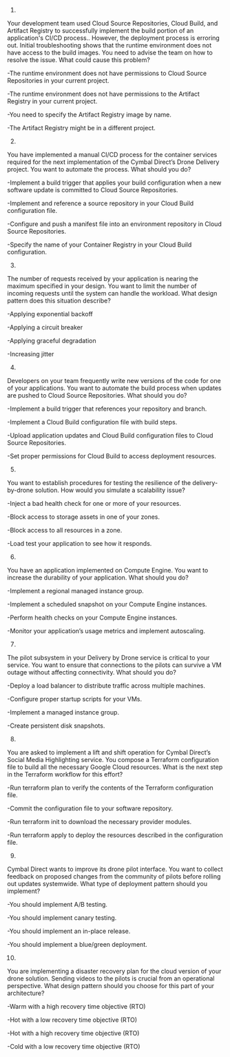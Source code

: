 1.
Your development team used Cloud Source Repositories, Cloud Build, and Artifact Registry to successfully implement the build portion of an application's CI/CD process.. However, the deployment process is erroring out. Initial troubleshooting shows that the runtime environment does not have access to the build images. You need to advise the team on how to resolve the issue. What could cause this problem?

-The runtime environment does not have permissions to Cloud Source Repositories in your current project.

-The runtime environment does not have permissions to the Artifact Registry in your current project.

-You need to specify the Artifact Registry image by name.

-The Artifact Registry might be in a different project.


2.
You have implemented a manual CI/CD process for the container services required for the next implementation of the Cymbal Direct’s Drone Delivery project. You want to automate the process. What should you do?

-Implement a build trigger that applies your build configuration when a new software update is committed to Cloud Source Repositories.

-Implement and reference a source repository in your Cloud Build configuration file.

-Configure and push a manifest file into an environment repository in Cloud Source Repositories.

-Specify the name of your Container Registry in your Cloud Build configuration.


3.
The number of requests received by your application is nearing the maximum specified in your design. You want to limit the number of incoming requests until the system can handle the workload. What design pattern does this situation describe?

-Applying exponential backoff

-Applying a circuit breaker

-Applying graceful degradation

-Increasing jitter


4.
Developers on your team frequently write new versions of the code for one of your applications. You want to automate the build process when updates are pushed to Cloud Source Repositories. What should you do?

-Implement a build trigger that references your repository and branch.

-Implement a Cloud Build configuration file with build steps.

-Upload application updates and Cloud Build configuration files to Cloud Source Repositories.

-Set proper permissions for Cloud Build to access deployment resources.


5.
You want to establish procedures for testing the resilience of the delivery-by-drone solution. How would you simulate a scalability issue?

-Inject a bad health check for one or more of your resources.

-Block access to storage assets in one of your zones.

-Block access to all resources in a zone.

-Load test your application to see how it responds.


6.
You have an application implemented on Compute Engine. You want to increase the durability of your application. What should you do?

-Implement a regional managed instance group.

-Implement a scheduled snapshot on your Compute Engine instances.

-Perform health checks on your Compute Engine instances.

-Monitor your application’s usage metrics and implement autoscaling.


7.
The pilot subsystem in your Delivery by Drone service is critical to your service. You want to ensure that connections to the pilots can survive a VM outage without affecting connectivity. What should you do?

-Deploy a load balancer to distribute traffic across multiple machines.

-Configure proper startup scripts for your VMs.

-Implement a managed instance group.

-Create persistent disk snapshots.


8.
You are asked to implement a lift and shift operation for Cymbal Direct’s Social Media Highlighting service. You compose a Terraform configuration file to build all the necessary Google Cloud resources. What is the next step in the Terraform workflow for this effort?

-Run terraform plan to verify the contents of the Terraform configuration file.

-Commit the configuration file to your software repository.

-Run terraform init to download the necessary provider modules.

-Run terraform apply to deploy the resources described in the configuration file.


9.
Cymbal Direct wants to improve its drone pilot interface. You want to collect feedback on proposed changes from the community of pilots before rolling out updates systemwide. What type of deployment pattern should you implement?

-You should implement A/B testing.

-You should implement canary testing.

-You should implement an in-place release.

-You should implement a blue/green deployment.


10.
You are implementing a disaster recovery plan for the cloud version of your drone solution. Sending videos to the pilots is crucial from an operational perspective. What design pattern should you choose for this part of your architecture?

-Warm with a high recovery time objective (RTO)

-Hot with a low recovery time objective (RTO)

-Hot with a high recovery time objective (RTO)

-Cold with a low recovery time objective (RTO)
